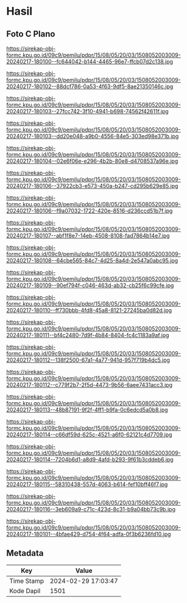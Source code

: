 # Hasil

## Foto C Plano

https://sirekap-obj-formc.kpu.go.id/09c9/pemilu/pdpr/15/08/05/20/03/1508052003009-20240217-180100--fc644042-b144-4465-96e7-ffcb07d2c138.jpg

https://sirekap-obj-formc.kpu.go.id/09c9/pemilu/pdpr/15/08/05/20/03/1508052003009-20240217-180102--88dcf786-0a53-4f63-9df5-8ae21350146c.jpg

https://sirekap-obj-formc.kpu.go.id/09c9/pemilu/pdpr/15/08/05/20/03/1508052003009-20240217-180103--27fcc742-3f10-4941-b698-74562f42611f.jpg

https://sirekap-obj-formc.kpu.go.id/09c9/pemilu/pdpr/15/08/05/20/03/1508052003009-20240217-180103--dd20e048-a9b0-4556-84e5-303ed98e371b.jpg

https://sirekap-obj-formc.kpu.go.id/09c9/pemilu/pdpr/15/08/05/20/03/1508052003009-20240217-180104--02e6f06e-e296-4b2b-80e8-d4708537a96e.jpg

https://sirekap-obj-formc.kpu.go.id/09c9/pemilu/pdpr/15/08/05/20/03/1508052003009-20240217-180106--37922cb3-e573-450a-b247-cd295b629e85.jpg

https://sirekap-obj-formc.kpu.go.id/09c9/pemilu/pdpr/15/08/05/20/03/1508052003009-20240217-180106--f9a07032-1722-420e-8516-d236ccd51b7f.jpg

https://sirekap-obj-formc.kpu.go.id/09c9/pemilu/pdpr/15/08/05/20/03/1508052003009-20240217-180107--abf1f8e7-14eb-4508-8108-fad7864b14e7.jpg

https://sirekap-obj-formc.kpu.go.id/09c9/pemilu/pdpr/15/08/05/20/03/1508052003009-20240217-180108--64cbe565-84c7-4d25-8a4d-2e547a0abc95.jpg

https://sirekap-obj-formc.kpu.go.id/09c9/pemilu/pdpr/15/08/05/20/03/1508052003009-20240217-180109--90ef794f-c046-463d-ab32-cb25f6c99cfe.jpg

https://sirekap-obj-formc.kpu.go.id/09c9/pemilu/pdpr/15/08/05/20/03/1508052003009-20240217-180110--ff730bbb-4fd8-45a8-8121-27245ba0d82d.jpg

https://sirekap-obj-formc.kpu.go.id/09c9/pemilu/pdpr/15/08/05/20/03/1508052003009-20240217-180111--bf4c2480-7d9f-4b84-8404-fc4c1183a9af.jpg

https://sirekap-obj-formc.kpu.go.id/09c9/pemilu/pdpr/15/08/05/20/03/1508052003009-20240217-180112--138f2500-67a1-4a77-941d-957f719b4dc5.jpg

https://sirekap-obj-formc.kpu.go.id/09c9/pemilu/pdpr/15/08/05/20/03/1508052003009-20240217-180112--c779f2b7-2f5d-4473-9b56-6aee7431acc3.jpg

https://sirekap-obj-formc.kpu.go.id/09c9/pemilu/pdpr/15/08/05/20/03/1508052003009-20240217-180113--48b87191-9f2f-4ff1-b9fa-0c6edcd5a0b8.jpg

https://sirekap-obj-formc.kpu.go.id/09c9/pemilu/pdpr/15/08/05/20/03/1508052003009-20240217-180114--c66df59d-625c-4521-a6f0-62121c4d7709.jpg

https://sirekap-obj-formc.kpu.go.id/09c9/pemilu/pdpr/15/08/05/20/03/1508052003009-20240217-180114--7204b6d1-a8d9-4afd-b293-9f61b3cddeb6.jpg

https://sirekap-obj-formc.kpu.go.id/09c9/pemilu/pdpr/15/08/05/20/03/1508052003009-20240217-180115--58310438-557d-4063-b614-fef10bff46f7.jpg

https://sirekap-obj-formc.kpu.go.id/09c9/pemilu/pdpr/15/08/05/20/03/1508052003009-20240217-180116--3eb609a9-c71c-423d-8c31-b9a04bb73c9b.jpg

https://sirekap-obj-formc.kpu.go.id/09c9/pemilu/pdpr/15/08/05/20/03/1508052003009-20240217-180101--4bfae429-d754-4f64-adfa-0f3b6236fd10.jpg


## Metadata

| Key        | Value               |
| ---------- | ------------------- |
| Time Stamp | 2024-02-29 17:03:47 |
| Kode Dapil | 1501                |




